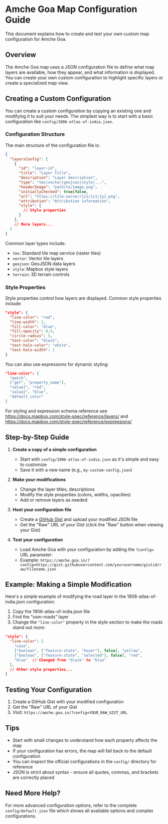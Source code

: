 # Amche Goa Map Configuration Guide

This document explains how to create and test your own custom map configuration for Amche Goa.

## Overview

The Amche Goa map uses a JSON configuration file to define what map layers are available, how they appear, and what information is displayed. You can create your own custom configuration to highlight specific layers or create a specialized map view.

## Creating a Custom Configuration

You can create a custom configuration by copying an existing one and modifying it to suit your needs. The simplest way is to start with a basic configuration like `config/1906-atlas-of-india.json`.

### Configuration Structure

The main structure of the configuration file is:

```json
{
  "layersConfig": [
    {
      "id": "layer-id",
      "title": "Layer Title",
      "description": "Layer description",
      "type": "tms|vector|geojson|style|...",
      "headerImage": "path/to/image.png",
      "initiallyChecked": true|false,
      "url": "https://tile-server/{z}/{x}/{y}.png",
      "attribution": "Attribution information",
      "style": {
        // Style properties
      }
    },
    // More layers...
  ]
}
```

Common layer types include:
- `tms`: Standard tile map service (raster tiles)
- `vector`: Vector tile layers
- `geojson`: GeoJSON data layers
- `style`: Mapbox style layers
- `terrain`: 3D terrain controls

### Style Properties

Style properties control how layers are displayed. Common style properties include:

```json
"style": {
  "line-color": "red",
  "line-width": 2,
  "fill-color": "blue",
  "fill-opacity": 0.5,
  "circle-radius": 5,
  "text-color": "black",
  "text-halo-color": "white",
  "text-halo-width": 1
}
```

You can also use expressions for dynamic styling:

```json
"line-color": [
  "match",
  ["get", "property_name"],
  "value1", "red",
  "value2", "blue",
  "default_color"
]
```

For styling and expression schema reference see https://docs.mapbox.com/style-spec/reference/layers/ and https://docs.mapbox.com/style-spec/reference/expressions/

## Step-by-Step Guide

1. **Create a copy of a simple configuration**
   - Start with `config/1906-atlas-of-india.json` as it's simple and easy to customize
   - Save it with a new name (e.g., `my-custom-config.json`)

2. **Make your modifications**
   - Change the layer titles, descriptions
   - Modify the style properties (colors, widths, opacities)
   - Add or remove layers as needed

3. **Host your configuration file**
   - Create a [GitHub Gist](https://gist.github.com/) and upload your modified JSON file
   - Get the "Raw" URL of your Gist (click the "Raw" button when viewing your Gist)

4. **Test your configuration**
   - Load Amche Goa with your configuration by adding the `?config=` URL parameter:
   - Example: `https://amche.goa.in/?config=https://gist.githubusercontent.com/yourusername/gistid/raw/filename.json`

## Example: Making a Simple Modification

Here's a simple example of modifying the road layer in the 1906-atlas-of-india.json configuration:

1. Copy the 1906-atlas-of-india.json file
2. Find the "osm-roads" layer
3. Change the `"line-color"` property in the style section to make the roads stand out more:

```json
"style": {
  "line-color": [
    "case",
    ["boolean", ["feature-state", "hover"], false], "yellow",
    ["boolean", ["feature-state", "selected"], false], "red",
    "blue"  // Changed from "black" to "blue"
  ],
  // Other style properties...
}
```

## Testing Your Configuration

1. Create a GitHub Gist with your modified configuration
2. Get the "Raw" URL of your Gist
3. Visit: `https://amche.goa.in/?config=YOUR_RAW_GIST_URL`

## Tips

- Start with small changes to understand how each property affects the map
- If your configuration has errors, the map will fall back to the default configuration
- You can inspect the official configurations in the `config/` directory for reference
- JSON is strict about syntax - ensure all quotes, commas, and brackets are correctly placed

## Need More Help?

For more advanced configuration options, refer to the complete `config/default.json` file which shows all available options and complex configurations. 